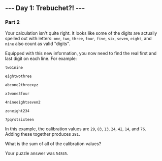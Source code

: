 ## --- Day 1: Trebuchet?! ---
### Part 2
Your calculation isn't quite right. It looks like some of the digits are actually spelled out with letters: `one`, `two`, `three`, `four`, `five`, `six`, `seven`, `eight`, and `nine` also count as valid "digits".

Equipped with this new information, you now need to find the real first and last digit on each line. For example:

`two1nine`

`eightwothree`

`abcone2threexyz`

`xtwone3four`

`4nineeightseven2`

`zoneight234`

`7pqrstsixteen`

In this example, the calibration values are `29`, `83`, `13`, `24`, `42`, `14`, and `76`. Adding these together produces `281`.

What is the sum of all of the calibration values?

Your puzzle answer was `54845`.

